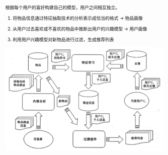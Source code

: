 根据每个用户的喜好构建自己的模型，用户之间相互独立。

1. 将物品信息通过特征抽取技术的分析表示成恰当的格式 -> 物品画像

2. 从用户过去喜欢或不喜欢的物品中推断出用户的兴趣模型 -> 用户画像

3. 利用用户兴趣模型对新物品进行过滤，生成推荐列表

![image-20200607165952399](基于内容的推荐.assets/1.png)